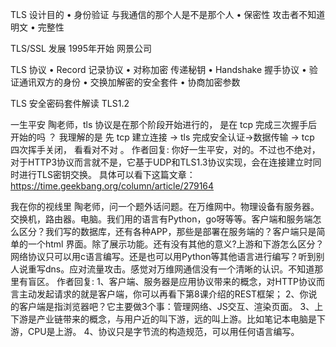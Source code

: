 

TLS 设计目的
• 身份验证   与我通信的那个人是不是那个人
• 保密性     攻击者不知道明文
• 完整性



TLS/SSL 发展
1995年开始  网景公司




TLS 协议
• Record 记录协议
  • 对称加密     传递秘钥
• Handshake 握手协议
  • 验证通讯双方的身份
  • 交换加解密的安全套件
  • 协商加密参数
  
  

TLS 安全密码套件解读  TLS1.2

一生平安
陶老师，tls 协议是在那个阶段开始进行的， 是在 tcp 完成三次握手后开始的吗 ？ 
  我理解的是 先 tcp 建立连接 -> tls 完成安全认证->数据传输 -> tcp 四次挥手关闭， 看看对不对 。
作者回复: 你好一生平安，对的。不过也不绝对，对于HTTP3协议而言就不是，它基于UDP和TLS1.3协议实现，会在连接建立时同时进行TLS密钥交换。
  具体可以看下这篇文章：https://time.geekbang.org/column/article/279164


我在你的视线里
陶老师，问一个题外话问题。在万维网中。物理设备有服务器。交换机，路由器。电脑。我们用的语言有Python，go呀等等。客户端和服务端怎么区分？我们写的数据库，还有各种APP，那些是部署在服务端的？客户端只是简单的一个html 界面。除了展示功能。还有没有其他的意义?上游和下游怎么区分？网络协议只可以用c语言编写。还是也可以用Python等其他语言进行编写？听到别人说重写dns。应对流量攻击。感觉对万维网通信没有一个清晰的认识。不知道那里有盲区。
作者回复: 1、客户端、服务器是应用协议带来的概念，对HTTP协议而言主动发起请求的就是客户端，你可以再看下第8课介绍的REST框架；
2、你说的客户端是指浏览器吧？它主要做3个事：管理网络、JS交互、渲染页面。
3、上下游是产业链带来的概念，与用户近的叫下游，远的叫上游。比如笔记本电脑是下游，CPU是上游。
4、协议只是字节流的构造规范，可以用任何语言编写。  